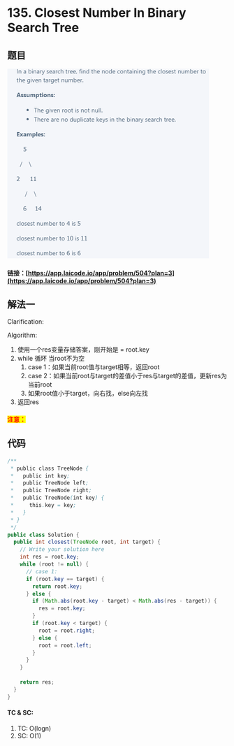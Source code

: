 # 135. Closest Number In Binary Search Tree

## 题目

![](<../../.gitbook/assets/image (54) (2).png>)

#### 链接：[https://app.laicode.io/app/problem/504?plan=3](https://app.laicode.io/app/problem/504?plan=3)

## 解法一

Clarification:&#x20;

Algorithm:&#x20;

1. 使用一个res变量存储答案，刚开始是 = root.key
2. while 循环 当root不为空
   1. case 1：如果当前root值与target相等，返回root
   2. case 2：如果当前root与target的差值小于res与target的差值，更新res为当前root
   3. 如果root值小于target，向右找，else向左找
3. 返回res

#### <mark style="color:red;">注意：</mark>

## 代码

```java
/**
 * public class TreeNode {
 *   public int key;
 *   public TreeNode left;
 *   public TreeNode right;
 *   public TreeNode(int key) {
 *     this.key = key;
 *   }
 * }
 */
public class Solution {
  public int closest(TreeNode root, int target) {
    // Write your solution here
    int res = root.key;
    while (root != null) {
      // case 1:
      if (root.key == target) {
        return root.key;
      } else {
        if (Math.abs(root.key - target) < Math.abs(res - target)) {
          res = root.key;
        }
        if (root.key < target) {
          root = root.right;
        } else {
          root = root.left;
        }
      }
    }

    return res;
  }
}

```

#### TC & SC:&#x20;

1. TC: O(logn)
2. SC: O(1)

